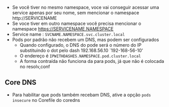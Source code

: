 - Se você tiver no mesmo namespace, voce vai conseguir acessar uma service apenas por seu nome, sem mencionar o namespace http://SERVICENAME
- Se voce tiver em outro namespace você precisa mencionar o namespace https://SERVICENAME.NAMESPACE
- Service name : `SVCNAME.NAMESPACE.svc.cluster.local`
- Pods por padrão não recebem um DNS, mas podem ser configurados
	- Quando configurado, o DNS do pode será o número do IP substituindo o dot pelo dash 192.168.56.10 `192-168-56-10' 
	- O endereço é `IPWITHDASHES.NAMESPACE.pod.cluster.local`
	- A forma contraída não funciona da para pods, já que não é colocada no resolv,conf

## Core DNS

- Para habilitar que pods também recebam DNS, ative a opção `pods insecure` no Corefile do coredns